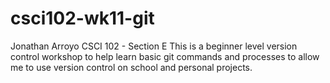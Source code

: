 # csci102-wk11-git
Jonathan Arroyo
CSCI 102 - Section E
This is a beginner level version control workshop to help learn basic git commands and processes to allow me to use version control on school and personal projects.